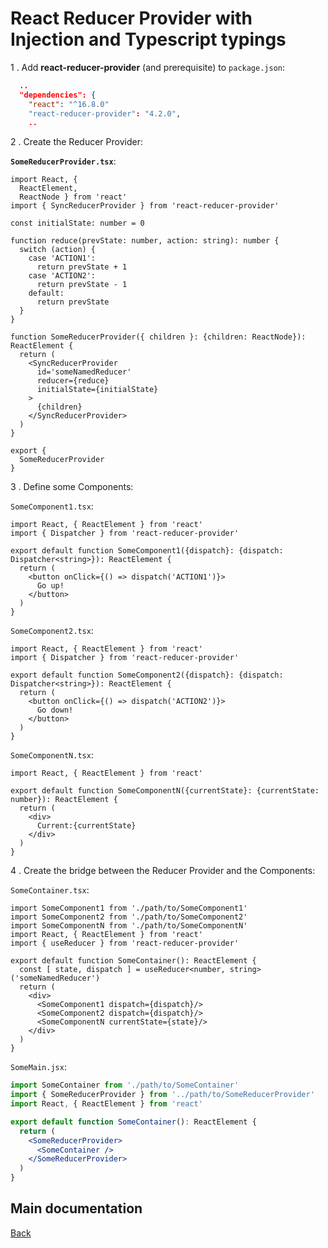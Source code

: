 # React Reducer Provider with Injection and Typescript typings

1 . Add **react-reducer-provider** (and prerequisite) to `package.json`:

```json
  ..
  "dependencies": {
    "react": "^16.8.0"
    "react-reducer-provider": "4.2.0",
    ..
```

2 . Create the Reducer Provider:

**`SomeReducerProvider.tsx`**:

```tsx
import React, {
  ReactElement,
  ReactNode } from 'react'
import { SyncReducerProvider } from 'react-reducer-provider'

const initialState: number = 0

function reduce(prevState: number, action: string): number {
  switch (action) {
    case 'ACTION1':
      return prevState + 1
    case 'ACTION2':
      return prevState - 1
    default:
      return prevState
  }
}

function SomeReducerProvider({ children }: {children: ReactNode}): ReactElement {
  return (
    <SyncReducerProvider
      id='someNamedReducer'
      reducer={reduce}
      initialState={initialState}
    >
      {children}
    </SyncReducerProvider>
  )
}

export {
  SomeReducerProvider
}
```

3 . Define some Components:

`SomeComponent1.tsx`:

```tsx
import React, { ReactElement } from 'react'
import { Dispatcher } from 'react-reducer-provider'

export default function SomeComponent1({dispatch}: {dispatch: Dispatcher<string>}): ReactElement {
  return (
    <button onClick={() => dispatch('ACTION1')}>
      Go up!
    </button>
  )
}
```

`SomeComponent2.tsx`:

```tsx
import React, { ReactElement } from 'react'
import { Dispatcher } from 'react-reducer-provider'

export default function SomeComponent2({dispatch}: {dispatch: Dispatcher<string>}): ReactElement {
  return (
    <button onClick={() => dispatch('ACTION2')}>
      Go down!
    </button>
  )
}
```

`SomeComponentN.tsx`:

```tsx
import React, { ReactElement } from 'react'

export default function SomeComponentN({currentState}: {currentState: number}): ReactElement {
  return (
    <div>
      Current:{currentState}
    </div>
  )
}
```

4 . Create the bridge between the Reducer Provider and the Components:

`SomeContainer.tsx`:

```tsx
import SomeComponent1 from './path/to/SomeComponent1'
import SomeComponent2 from './path/to/SomeComponent2'
import SomeComponentN from './path/to/SomeComponentN'
import React, { ReactElement } from 'react'
import { useReducer } from 'react-reducer-provider'

export default function SomeContainer(): ReactElement {
  const [ state, dispatch ] = useReducer<number, string>('someNamedReducer')
  return (
    <div>
      <SomeComponent1 dispatch={dispatch}/>
      <SomeComponent2 dispatch={dispatch}/>
      <SomeComponentN currentState={state}/>
    </div>
  )
}
```

`SomeMain.jsx`:

```jsx
import SomeContainer from './path/to/SomeContainer'
import { SomeReducerProvider } from '../path/to/SomeReducerProvider'
import React, { ReactElement } from 'react'

export default function SomeContainer(): ReactElement {
  return (
    <SomeReducerProvider>
      <SomeContainer />
    </SomeReducerProvider>
  )
}
```

## Main documentation

[Back](../README.md)
